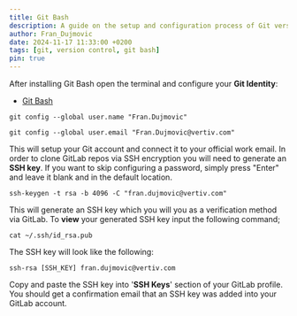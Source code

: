 ```yaml
---
title: Git Bash
description: A guide on the setup and configuration process of Git version control and Git Bash terminal.
author: Fran_Dujmovic
date: 2024-11-17 11:33:00 +0200
tags: [git, version control, git bash]
pin: true
---
```

After installing Git Bash open the terminal and configure your **Git Identity**:

- [Git Bash](https://git-scm.com/downloads)


```
git config --global user.name "Fran.Dujmovic"
```

```
git config --global user.email "Fran.Dujmovic@vertiv.com"
```

This will setup your Git account and connect it to your official work email. In order to clone GitLab repos via SSH encryption you will need to generate an **SSH key**. If you want to skip configuring a password, simply press "Enter" and leave it blank and in the default location.

```
ssh-keygen -t rsa -b 4096 -C "fran.dujmovic@vertiv.com"
```

This will generate an SSH key which you will you as a verification method via GitLab. To **view** your generated SSH key input the following command;

```
cat ~/.ssh/id_rsa.pub
```

The SSH key will look like the following:

	ssh-rsa [SSH_KEY] fran.dujmovic@vertiv.com

Copy and paste the SSH key into '**SSH Keys**' section of your GitLab profile. You should get a confirmation email that an SSH key was added into your GitLab account.

